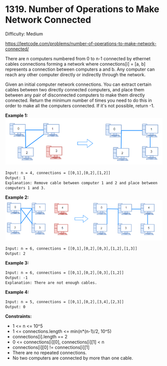 # 1319. Number of Operations to Make Network Connected

Difficulty: Medium

https://leetcode.com/problems/number-of-operations-to-make-network-connected/

There are n computers numbered from 0 to n-1 connected by ethernet cables connections forming a network where connections[i] = [a, b] represents a connection between computers a and b. Any computer can reach any other computer directly or indirectly through the network.

Given an initial computer network connections. You can extract certain cables between two directly connected computers, and place them between any pair of disconnected computers to make them directly connected. Return the minimum number of times you need to do this in order to make all the computers connected. If it's not possible, return -1. 

**Example 1:**  
![ex1](ex1.png)
```
Input: n = 4, connections = [[0,1],[0,2],[1,2]]
Output: 1
Explanation: Remove cable between computer 1 and 2 and place between computers 1 and 3.
```

**Example 2:**  
![ex2](ex2.png)
```
Input: n = 6, connections = [[0,1],[0,2],[0,3],[1,2],[1,3]]
Output: 2
```

**Example 3:**
```
Input: n = 6, connections = [[0,1],[0,2],[0,3],[1,2]]
Output: -1
Explanation: There are not enough cables.
```

**Example 4:**
```
Input: n = 5, connections = [[0,1],[0,2],[3,4],[2,3]]
Output: 0
```

**Constraints:**

* 1 <= n <= 10^5
* 1 <= connections.length <= min(n*(n-1)/2, 10^5)
* connections[i].length == 2
* 0 <= connections[i][0], connections[i][1] < n
* connections[i][0] != connections[i][1]
* There are no repeated connections.
* No two computers are connected by more than one cable.
